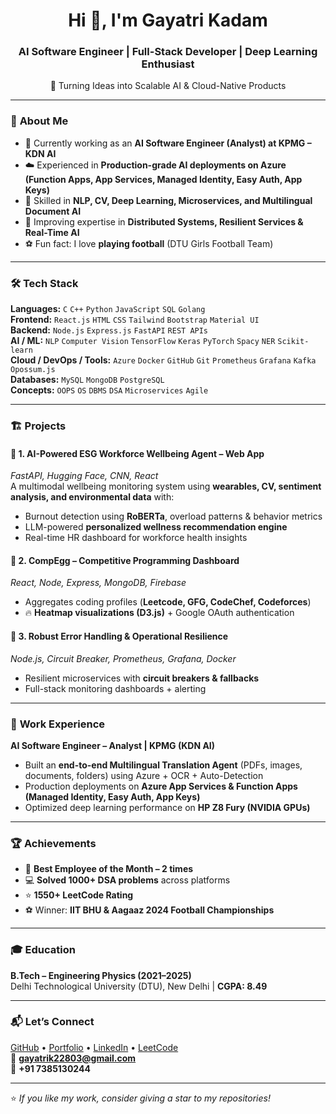 <h1 align="center">Hi 👋, I'm Gayatri Kadam</h1>
<h3 align="center">AI Software Engineer | Full-Stack Developer | Deep Learning Enthusiast</h3>

<p align="center">
🚀 Turning Ideas into Scalable AI & Cloud-Native Products  
</p>

---

### 📌 **About Me**
- 🔭 Currently working as an **AI Software Engineer (Analyst) at KPMG – KDN AI**
- ☁️ Experienced in **Production-grade AI deployments on Azure (Function Apps, App Services, Managed Identity, Easy Auth, App Keys)**
- 🤖 Skilled in **NLP, CV, Deep Learning, Microservices, and Multilingual Document AI**
- 🌱 Improving expertise in **Distributed Systems, Resilient Services & Real-Time AI**
- ⚽ Fun fact: I love **playing football** (DTU Girls Football Team)

---

### 🛠️ **Tech Stack**

**Languages:** `C` `C++` `Python` `JavaScript` `SQL` `Golang`  
**Frontend:** `React.js` `HTML` `CSS` `Tailwind` `Bootstrap` `Material UI`  
**Backend:** `Node.js` `Express.js` `FastAPI` `REST APIs`  
**AI / ML:** `NLP` `Computer Vision` `TensorFlow` `Keras` `PyTorch` `Spacy` `NER` `Scikit-learn`  
**Cloud / DevOps / Tools:** `Azure` `Docker` `GitHub` `Git` `Prometheus` `Grafana` `Kafka` `Opossum.js`  
**Databases:** `MySQL` `MongoDB` `PostgreSQL`  
**Concepts:** `OOPS` `OS` `DBMS` `DSA` `Microservices` `Agile`

---

### 🏗️ **Projects**

#### 📌 **1. AI-Powered ESG Workforce Wellbeing Agent – Web App**
*FastAPI, Hugging Face, CNN, React*  
A multimodal wellbeing monitoring system using **wearables, CV, sentiment analysis, and environmental data** with:
- Burnout detection using **RoBERTa**, overload patterns & behavior metrics
- LLM-powered **personalized wellness recommendation engine**
- Real-time HR dashboard for workforce health insights

#### 📌 **2. CompEgg – Competitive Programming Dashboard**
*React, Node, Express, MongoDB, Firebase*  
- Aggregates coding profiles (**Leetcode, GFG, CodeChef, Codeforces**)  
- 🔥 **Heatmap visualizations (D3.js)** + Google OAuth authentication

#### 📌 **3. Robust Error Handling & Operational Resilience**
*Node.js, Circuit Breaker, Prometheus, Grafana, Docker*  
- Resilient microservices with **circuit breakers & fallbacks**  
- Full-stack monitoring dashboards + alerting

---

### 💼 **Work Experience**
**AI Software Engineer – Analyst | KPMG (KDN AI)**  
- Built an **end-to-end Multilingual Translation Agent** (PDFs, images, documents, folders) using Azure + OCR + Auto-Detection  
- Production deployments on **Azure App Services & Function Apps (Managed Identity, Easy Auth, App Keys)**  
- Optimized deep learning performance on **HP Z8 Fury (NVIDIA GPUs)**

---

### 🏆 **Achievements**
- 🥇 **Best Employee of the Month – 2 times**
- 💻 **Solved 1000+ DSA problems** across platforms
- ⭐ **1550+ LeetCode Rating**
- ⚽ Winner: **IIT BHU & Aagaaz 2024 Football Championships**

---

### 🎓 **Education**
**B.Tech – Engineering Physics (2021–2025)**  
Delhi Technological University (DTU), New Delhi | **CGPA: 8.49**

---

### 📬 **Let’s Connect**
[GitHub](#) • [Portfolio](#) • [LinkedIn](#) • [LeetCode](#)  
📧 **gayatrik22803@gmail.com**  
📱 **+91 7385130244**

---

⭐ *If you like my work, consider giving a star to my repositories!*
